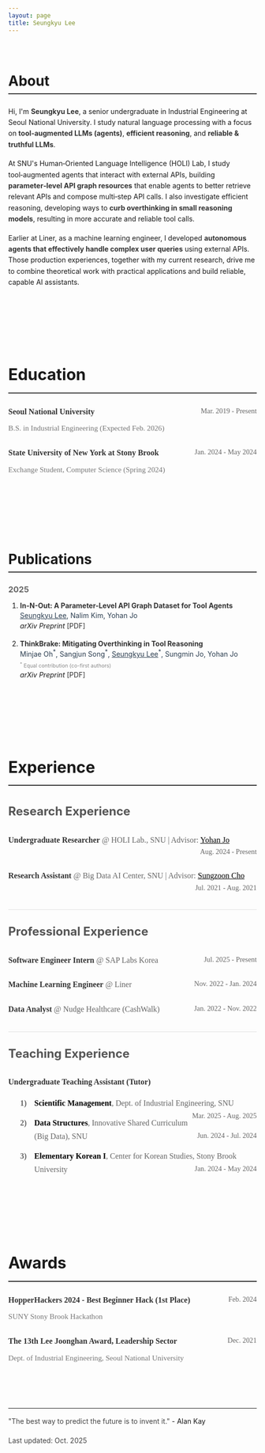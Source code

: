 ```yaml
---
layout: page
title: Seungkyu Lee
---
```


<div class="about-section" id="about">
<h1>About</h1>

<p>Hi, I'm <strong>Seungkyu Lee</strong>, a senior undergraduate in Industrial Engineering at Seoul National University. I study natural language processing with a focus on <strong>tool‑augmented LLMs (agents)</strong>, <strong>efficient reasoning</strong>, and <strong>reliable &amp; truthful LLMs</strong>.</p>

<p>At SNU's Human‑Oriented Language Intelligence (HOLI) Lab, I study tool‑augmented agents that interact with external APIs, building <strong>parameter‑level API graph resources</strong> that enable agents to better retrieve relevant APIs and compose multi‑step API calls. I also investigate efficient reasoning, developing ways to <strong>curb overthinking in small reasoning models</strong>, resulting in more accurate and reliable tool calls.</p>

<p>Earlier at Liner, as a machine learning engineer, I developed <strong>autonomous agents that effectively handle complex user queries</strong> using external APIs. Those production experiences, together with my current research, drive me to combine theoretical work with practical applications and build reliable, capable AI assistants.</p>


</div>

<div class="education-section" id="education">
<h1>Education</h1>

<h3><strong>Seoul National University</strong> <span class="date">Mar. 2019 - Present</span></h3>
<p><em>B.S. in Industrial Engineering (Expected Feb. 2026)</em></p>

<h3><strong>State University of New York at Stony Brook</strong> <span class="date">Jan. 2024 - May 2024</span></h3>
<p><em>Exchange Student, Computer Science (Spring 2024)</em></p>
</div>

<div class="publications-section" id="publications">
<h1>Publications</h1>

<h3>2025</h3>
<ol>
<li><strong>In-N-Out: A Parameter-Level API Graph Dataset for Tool Agents</strong><br>
   <em><u>Seungkyu Lee</u>, Nalim Kim, Yohan Jo</em><br>
   <i>arXiv Preprint</i> <a href="https://arxiv.org/abs/2509.01560">[PDF]</a><br></li>
<li><strong>ThinkBrake: Mitigating Overthinking in Tool Reasoning</strong><br>
   <em>Minjae Oh<sup>*</sup>, Sangjun Song<sup>*</sup>, <u>Seungkyu Lee</u><sup>*</sup>, Sungmin Jo, Yohan Jo</em><br>
   <em class="equal-contribution"><sup>*</sup> Equal contribution (co-first authors)</em><br>
   <i>arXiv Preprint</i> <a href="https://arxiv.org/abs/2510.00546">[PDF]</a><br></li>
</ol>

</div>

<div class="experience-section" id="experience">
<h1>Experience</h1>

<h2>Research Experience</h2>

<h3><strong>Undergraduate Researcher</strong> @ HOLI Lab., SNU | Advisor: <a href="https://yohanjo.github.io/" style="text-decoration: underline; color: #006400;"> Yohan Jo</a> <span class="date">Aug. 2024 - Present</span></h3>

<h3><strong>Research Assistant</strong> @ Big Data AI Center, SNU | Advisor: <a href="https://scholar.google.com/citations?user=dEdyEc0AAAAJ&hl=ko" style="text-decoration: underline; color: #006400;"> Sungzoon Cho</a> <span class="date">Jul. 2021 - Aug. 2021</span></h3>

<h2>Professional Experience</h2>

<h3><strong>Software Engineer Intern</strong> @ SAP Labs Korea <span class="date">Jul. 2025 - Present</span></h3>

<h3><strong>Machine Learning Engineer</strong> @ Liner <span class="date">Nov. 2022 - Jan. 2024</span></h3>

<h3><strong>Data Analyst</strong> @ Nudge Healthcare (CashWalk) <span class="date">Jan. 2022 - Nov. 2022</span></h3>

<h2>Teaching Experience</h2>

<h3><strong>Undergraduate Teaching Assistant (Tutor)</strong></h3>
<ol>
<li><span class="course-name">Scientific Management</span>, Dept. of Industrial Engineering, SNU <span class="date">Mar. 2025 - Aug. 2025</span></li>
<li><span class="course-name">Data Structures</span>, Innovative Shared Curriculum (Big Data), SNU <span class="date">Jun. 2024 - Jul. 2024</span></li>
<li><span class="course-name">Elementary Korean I</span>, Center for Korean Studies, Stony Brook University <span class="date">Jan. 2024 - May 2024</span></li>
</ol>

</div>


<div class="awards-section" id="awards">
<h1>Awards</h1>

<h3><strong>HopperHackers 2024 - Best Beginner Hack (1st Place)</strong> <span class="date">Feb. 2024</span></h3>
<p><em>SUNY Stony Brook Hackathon</em></p>

<h3><strong>The 13th Lee Joonghan Award, Leadership Sector</strong> <span class="date">Dec. 2021</span></h3>
<p><em>Dept. of Industrial Engineering, Seoul National University</em></p>

</div>

<hr>
<p><em>"The best way to predict the future is to invent it."</em> - Alan Kay</p>
<p><em>Last updated: Oct. 2025</em></p>

<style>
div[class$="-section"] {
  margin-bottom: 2.5rem;
  scroll-margin-top: 2rem;
  padding: 1.5rem 0;
}

/* First section (About) gets more top padding */
.about-section {
  padding-top: 0.5rem;
}

html {
  scroll-behavior: smooth;
}

/* Content styling for better readability - Light Mode */
body:not(.dark) em {
  color: #444;
  font-style: normal;
  font-weight: 400;
  line-height: 1.7;
}

/* Dark Mode content styling */
body.dark em {
  color: #d1d1d1;
  font-style: normal;
  font-weight: 400;
  line-height: 1.7;
}

/* Special styling for experience/education descriptions - Light Mode */
body:not(.dark) .experience-section li em,
body:not(.dark) .education-section li em,
body:not(.dark) .publications-section em,
body:not(.dark) .awards-section em {
  color: #2c3e50;
  font-style: normal;
  font-weight: 400;
}

/* Special styling for experience/education descriptions - Dark Mode */
body.dark .experience-section li em,
body.dark .education-section li em,
body.dark .publications-section em,
body.dark .awards-section em {
  color: #e8e8e8;
  font-style: normal;
  font-weight: 400;
}

/* Styling for dates - Light Mode */
body:not(.dark) .experience-section .date,
body:not(.dark) .education-section .date,
body:not(.dark) .awards-section .date {
  color: #666;
  font-style: normal;
  font-weight: 300;
  font-size: 0.9em;
  float: right;
}

/* Styling for dates - Dark Mode */
body.dark .experience-section .date,
body.dark .education-section .date,
body.dark .awards-section .date {
  color: #aaa;
  font-style: normal;
  font-weight: 300;
  font-size: 0.9em;
  float: right;
}

/* Clear float for proper layout */
.experience-section h3,
.education-section h3,
.awards-section h3 {
  overflow: hidden;
}



/* Experience section font styling - use Merriweather for content, not title */
.experience-section h3,
.experience-section p,
.experience-section em,
.experience-section strong,
.experience-section a,
.experience-section .date,
.experience-section ol,
.experience-section li {
  font-family: "Merriweather", serif !important;
}

/* Education section font styling - same as Experience */
.education-section h3,
.education-section p,
.education-section em,
.education-section strong,
.education-section a,
.education-section .date {
  font-family: "Merriweather", serif !important;
}

/* Awards section font styling - same as Experience and Education */
.awards-section h3,
.awards-section p,
.awards-section em,
.awards-section strong,
.awards-section a,
.awards-section .date {
  font-family: "Merriweather", serif !important;
}

/* Publications section dark mode improvements */
body.dark .publications-section ol {
  color: #fff;
}

body.dark .publications-section li {
  color: #fff;
}

body.dark .publications-section li strong {
  color: #fff;
}

body.dark .publications-section i {
  color: #f0f0f0;
  font-style: italic;
}

body.dark .publications-section em {
  color: #e8e8e8;
}

/* Specific styling for arXiv Preprint in dark mode */
body.dark .publications-section ol li::marker {
  color: #fff;
  font-weight: bold;
}

/* Experience section advisor link styling in light mode */
body:not(.dark) .experience-section a {
  color: #000 !important;
  text-decoration: underline;
}

/* Experience section advisor link styling in dark mode */
body.dark .experience-section a {
  color: #fff !important;
  text-decoration: underline;
}

/* Experience section font size and readability matching Publications */
.experience-section {
  font-size: 16px;
  line-height: 1.7;
}

.experience-section h3 {
  font-size: 16px;
  line-height: 1.6;
  font-weight: 400;
  margin-bottom: 0.8rem;
}

.experience-section h3 strong {
  font-weight: 600;
  color: inherit;
}

.experience-section p {
  font-size: 16px;
  line-height: 1.6;
  margin-top: 0.5rem;
  margin-bottom: 1.5rem;
}

/* Education section font size and styling - same as Experience */
.education-section {
  font-size: 16px;
  line-height: 1.7;
}

.education-section h3 {
  font-size: 16px;
  line-height: 1.6;
  font-weight: 400;
  margin-bottom: 0.8rem;
}

.education-section h3 strong {
  font-weight: 600;
  color: inherit;
}

.education-section p {
  font-size: 16px;
  line-height: 1.6;
  margin-top: 0.5rem;
  margin-bottom: 1.5rem;
}

/* Awards section font size and styling - same as Experience and Education */
.awards-section {
  font-size: 16px;
  line-height: 1.7;
}

.awards-section h3 {
  font-size: 16px;
  line-height: 1.6;
  font-weight: 400;
  margin-bottom: 0.8rem;
}

.awards-section h3 strong {
  font-weight: 600;
  color: inherit;
}

.awards-section p {
  font-size: 16px;
  line-height: 1.6;
  margin-top: 0.5rem;
  margin-bottom: 1.5rem;
}

/* Styling for job titles/majors/organizations under institution names - Light Mode */
body:not(.dark) .experience-section p em,
body:not(.dark) .education-section p em,
body:not(.dark) .awards-section p em {
  color: #777;
  font-style: normal;
  font-weight: 400;
  font-size: 0.95em;
}

/* Styling for job titles/majors/organizations under institution names - Dark Mode */
body.dark .experience-section p em,
body.dark .education-section p em,
body.dark .awards-section p em {
  color: #bbb;
  font-style: normal;
  font-weight: 400;
  font-size: 0.95em;
}

/* Section specific styling - Light Mode */
body:not(.dark) h1 {
  border-bottom: 2px solid #333;
  padding-bottom: 0.5rem;
  margin-bottom: 1.5rem;
}

body:not(.dark) h2 {
  color: #555;
  margin-top: 2rem;
  margin-bottom: 1rem;
}

body:not(.dark) h3 {
  color: #666;
  margin-bottom: 0.5rem;
  margin-top: 1.5rem;
}

/* Section specific styling - Dark Mode */
body.dark h1 {
  border-bottom: 2px solid #ccc;
  padding-bottom: 0.5rem;
  margin-bottom: 1.5rem;
}

body.dark h2 {
  color: #fff;
  margin-top: 2rem;
  margin-bottom: 1rem;
}

body.dark h3 {
  color: #ddd;
  margin-bottom: 0.5rem;
  margin-top: 1.5rem;
}

/* Links styling - Light Mode */
body:not(.dark) a {
  color: #333;
  text-decoration: none;
}

body:not(.dark) a:hover {
  color: #000;
  text-decoration: underline;
}

/* Links styling - Dark Mode */
body.dark a {
  color: #ddd;
  text-decoration: none;
}

body.dark a:hover {
  color: #fff;
  text-decoration: underline;
}

/* Lists styling */
ul, ol {
  margin-bottom: 1rem;
}

li {
  margin-bottom: 0.3rem;
}

/* Publications section list items need more spacing */
.publications-section li {
  margin-bottom: 1.2rem;
}

/* Emphasis styling for template fields - Light Mode */
body:not(.dark) strong {
  color: #333;
}

/* Emphasis styling for template fields - Dark Mode */
body.dark strong {
  color: #f0f0f0;
}

/* Equal contribution footnote styling */
.equal-contribution {
  font-size: 0.75em !important;
  color: #888 !important;
  font-style: italic;
  margin-top: 0.2rem;
}

body.dark .equal-contribution {
  color: #aaa !important;
}

/* Spacing */
p {
  margin-bottom: 1rem;
  line-height: 1.6;
}

/* Teaching Experience course names styling - Light Mode */
body:not(.dark) .course-name {
  color: #000 !important;
  font-weight: bold;
}

/* Teaching Experience course names styling - Dark Mode */
body.dark .course-name {
  color: #fff !important;
  font-weight: bold;
}

/* Teaching Experience list styling - Light Mode */
body:not(.dark) .experience-section ol li {
  color: #666;
  font-weight: 400;
}

/* Teaching Experience list styling - Dark Mode */
body.dark .experience-section ol li {
  color: #ddd;
  font-weight: 400;
}


/* Custom numbering for Teaching Experience - using parentheses */
.experience-section ol {
  counter-reset: teaching-counter;
  list-style: none;
  padding-left: 0;
  margin-left: 1.5rem;
}

.experience-section ol li {
  counter-increment: teaching-counter;
  position: relative;
  padding-left: 1.8rem;
  margin-bottom: 0.8rem;
}

.experience-section ol li::before {
  content: counter(teaching-counter) ")";
  position: absolute;
  left: 0;
  font-weight: bold;
}

/* Light mode numbering color */
body:not(.dark) .experience-section ol li::before {
  color: #666;
}

/* Dark mode numbering color */
body.dark .experience-section ol li::before {
  color: #ddd;
}

/* Experience subsection spacing */
.experience-section h2 {
  margin-top: 2.5rem;
  margin-bottom: 1rem;
}

/* Experience subsection divider lines - Light Mode */
body:not(.dark) .experience-section h2:not(:first-of-type) {
  border-top: 1px solid #e0e0e0;
  padding-top: 1.5rem;
}

/* Experience subsection divider lines - Dark Mode */
body.dark .experience-section h2:not(:first-of-type) {
  border-top: 1px solid #555;
  padding-top: 1.5rem;
}
</style>
